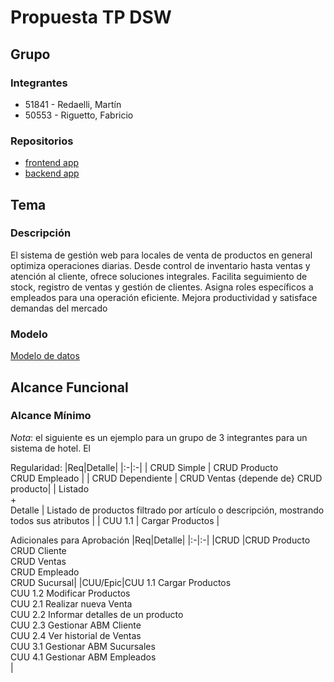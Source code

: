 # Propuesta TP DSW

## Grupo
### Integrantes
* 51841 - Redaelli, Martín
* 50553 - Riguetto, Fabricio

### Repositorios
* [frontend app](https://github.com/Fabririguetto/Frontend-dsw.git)
* [backend app](https://github.com/Fabririguetto/Backend-dsw.git)

## Tema
### Descripción
El sistema de gestión web para locales de venta de productos en general optimiza operaciones diarias. Desde control de inventario hasta ventas y atención al cliente, ofrece soluciones integrales. Facilita seguimiento de stock, registro de ventas y gestión de clientes. Asigna roles específicos a empleados para una operación eficiente. Mejora productividad y satisface demandas del mercado

### Modelo
[Modelo de datos](https://www.mermaidchart.com/raw/141be040-305b-48e5-8d57-aeadefcfd581?theme=dark&version=v0.1&format=svg)

## Alcance Funcional 

### Alcance Mínimo

*Nota*: el siguiente es un ejemplo para un grupo de 3 integrantes para un sistema de hotel. El 

Regularidad:
|Req|Detalle|
|:-|:-|
| CRUD Simple | CRUD Producto<br>CRUD Empleado |
| CRUD Dependiente | CRUD Ventas {depende de} CRUD producto|
| Listado<br>+<br>Detalle | Listado de productos filtrado por artículo o descripción, mostrando todos sus atributos |
| CUU 1.1 | Cargar Productos |


Adicionales para Aprobación
|Req|Detalle|
|:-|:-|
|CRUD |CRUD Producto<br>CRUD Cliente<br>CRUD Ventas<br>CRUD Empleado<br>CRUD Sucursal|
|CUU/Epic|CUU 1.1 Cargar Productos<br>CUU 1.2 Modificar Productos<br>CUU 2.1 Realizar nueva Venta<br>CUU 2.2 Informar detalles de un producto<br>CUU 2.3 Gestionar ABM Cliente<br>CUU 2.4 Ver historial de Ventas<br>CUU 3.1 Gestionar ABM Sucursales<br>CUU 4.1 Gestionar ABM Empleados<br>|
